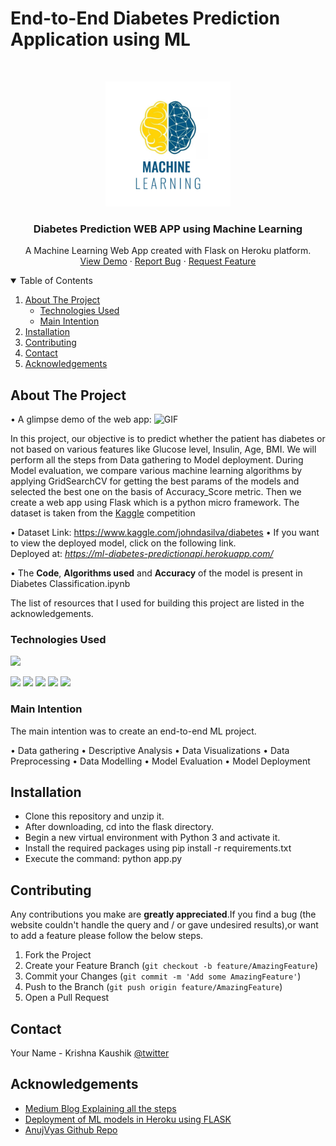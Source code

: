 # End-to-End Diabetes Prediction Application using ML 

<!-- PROJECT LOGO -->
<br />
<p align="center">
  <a href="https://github.com/krishnakaushik25/MERNG-Social-Media-APP">
    <img src="images/Machine--Learning-logo.jpg" alt="ML Project Logo" width="200" height="200">
  </a>

  <h3 align="center">Diabetes Prediction WEB APP using Machine Learning</h3>

  <p align="center">
    A Machine Learning Web App created with Flask on Heroku platform.
    <br />
    <a href="https://ml-diabetes-predictionapi.herokuapp.com/">View Demo</a>
    ·
    <a href="https://github.com/krishnakaushik25/Diabetes-Prediction-ML-model-Deployment/issues">Report Bug</a>
    ·
    <a href="https://github.com/krishnakaushik25/Diabetes-Prediction-ML-model-Deployment/issues">Request Feature</a>
  </p>
</p>

<!-- TABLE OF CONTENTS -->
<details open="open">
  <summary>Table of Contents</summary>
  <ol>
    <li>
      <a href="#about-the-project">About The Project</a>
      <ul>
        <li><a href="#Technologies Used">Technologies Used</a></li>
        <li><a href="#Main Intention">Main Intention</a></li>
      </ul>
    </li>
    <li><a href="#installation">Installation</a></li>
    <li><a href="#contributing">Contributing</a></li>
    <li><a href="#contact">Contact</a></li>
    <li><a href="#acknowledgements">Acknowledgements</a></li>
  </ol>
</details>

<!-- ABOUT THE PROJECT -->
## About The Project

• A glimpse demo of the web app:
![GIF](images/diabates-prediction.gif)


In this project, our objective is to predict whether the patient has diabetes or not based on various features like Glucose level, Insulin, Age, BMI. We will perform all the steps from Data gathering to Model deployment. During Model evaluation, we compare various machine learning algorithms by applying GridSearchCV for getting the best params of the models and selected the best one on the basis of Accuracy_Score metric. Then we create a web app using Flask which is a python micro framework. The dataset is taken from the [Kaggle](https://www.kaggle.com/johndasilva/diabetes) competition

• Dataset Link: https://www.kaggle.com/johndasilva/diabetes
• If you want to view the deployed model, click on the following link.<br />
Deployed at: _https://ml-diabetes-predictionapi.herokuapp.com/_

• The  __Code__, __Algorithms used__ and __Accuracy__ of the model is present in Diabetes Classification.ipynb

The list of resources that I used for building this project are listed in the acknowledgements.

### Technologies Used  
![](https://forthebadge.com/images/badges/made-with-python.svg) 

[<img target="_blank" src="https://github.com/scikit-learn/scikit-learn/blob/main/doc/logos/scikit-learn-logo-small.png" >](https://github.com/scikit-learn/)
<img target="_blank" src="https://flask.palletsprojects.com/en/1.1.x/_images/flask-logo.png" width=150>
<img target="_blank" src="https://github.com/ditikrushna/End-to-End-Diabetes-Prediction-Application-Using-Machine-Learning/blob/master/Resource/heroku.png" width=150>
<img target="_blank" src="https://github.com/ditikrushna/End-to-End-Diabetes-Prediction-Application-Using-Machine-Learning/blob/master/Resource/numpy.png" width=150>
<img target="_blank" src="https://github.com/ditikrushna/End-to-End-Diabetes-Prediction-Application-Using-Machine-Learning/blob/master/Resource/pandas.jpeg" width=150>




### Main Intention

The main intention was to create an end-to-end ML project.

• Data gathering
• Descriptive Analysis
• Data Visualizations
• Data Preprocessing
• Data Modelling
• Model Evaluation
• Model Deployment

## Installation 
- Clone this repository and unzip it.
- After downloading, cd into the flask directory.
- Begin a new virtual environment with Python 3 and activate it.
- Install the required packages using pip install -r requirements.txt
- Execute the command: python app.py


<!-- CONTRIBUTING -->
## Contributing
Any contributions you make are **greatly appreciated**.If you find a bug (the website couldn't handle the query and / or gave undesired results),or want to add a feature please follow the below steps.

1. Fork the Project
2. Create your Feature Branch (`git checkout -b feature/AmazingFeature`)
3. Commit your Changes (`git commit -m 'Add some AmazingFeature'`)
4. Push to the Branch (`git push origin feature/AmazingFeature`)
5. Open a Pull Request


<!-- CONTACT -->
## Contact

Your Name - Krishna Kaushik [@twitter](https://twitter.com/Kkk11Krishna) 


<!-- ACKNOWLEDGEMENTS -->
## Acknowledgements
* [Medium Blog Explaining all the steps](https://towardsdatascience.com/end-to-end-machine-learning-project-train-and-deploy-models-as-web-apps-using-flask-and-heroku-74633096181c)
* [Deployment of ML models in Heroku using FLASK](https://www.youtube.com/watch?v=mrExsjcvF4o)
* [AnujVyas Github Repo](https://github.com/anujvyas/Machine-Learning-Projects/)




